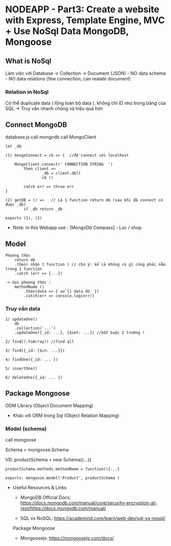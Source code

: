 # NODEAPP - Part3: Create a website with Express, Template Engine, MVC + Use NoSql Data MongoDB, Mongoose

## What is NoSql 

Làm việc với Database -> Collection -> Ducument (JSON)
    - NO data schema 
    - NO data relations (few connection, can realate document) 

### Relation in NoSql

Có thể duplicate data ( lồng toàn bộ data ), không chỉ ID như trong bảng của SQL 
-> Truy vấn nhanh chóng và hiệu quả hơn 

## Connect MongoDB

database.js
    call mongodb 
    call MongoClient 

    let _db 

    (1) mongoConnect = cb => {  //để connect với localhost

        MongoClient.connect(' CONNECTION STRING  ') 
            then client => 
                    _db = client.db() 
                    cb ()
        
            catch err => throw err 
    }

    (2) getDB = () =>   // Là 1 function return db (sau khi đã connect có được _db)
            if _db return _db 

    exports (1), (2)

* Note: in this Webapp use : [MongoDb Compass] - Loc / shop

## Model 
    Phương thức
        return db 
        .then( nhận 1 function ) // chú ý: kể cả không có gì cũng phải nằm trong 1 function 
        .catch (err => {...})

    -> Gọi phương thức : 
        methodName () 
            .then(data => { xử lí data đó  })
            .catch(err => console.log(err))


### Truy vấn data 
    1/ updateOne()
        db
        .collection('...')
        .updateOne({_id: ...}, {$set: ...}) //bắt buộc 2 trường !

    2/ find().toArray() //find all 

    3/ find({_id: {$in: ...}})

    4/ findOne({_id: ... })

    5/ insertOne()

    6/ deleteOne({_id: ... })

## Package Mongoose

ODM Library (Object Document Mapping)

- Khác với ORM trong Sql (Object Relation Mapping)

### Model (schema) 

call mongoose

Schema = mongoose.Schema

VD: 
    productSchema = new Schema({...})

    productSchema.methods.methodName = function(){...}

    exports: mongoose.model('Product', productSchema ) 


* Useful Resources & Links

    - MongoDB Official Docs: https://docs.mongodb.com/manual/core/security-encryption-at-rest/https://docs.mongodb.com/manual/

    - SQL vs NoSQL: https://academind.com/learn/web-dev/sql-vs-nosql/

    Package Mongoose 

    - Mongoosejs: https://mongoosejs.com/docs/